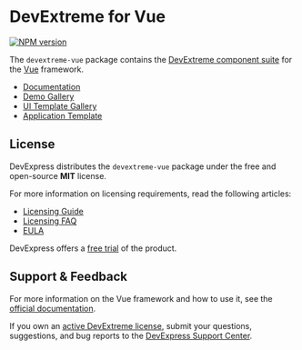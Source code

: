 # DevExtreme for Vue

[![NPM version](https://img.shields.io/npm/v/devextreme-vue.svg?maxAge=43200)](https://www.npmjs.com/package/devextreme-vue)

The `devextreme-vue` package contains the [DevExtreme component suite](http://js.devexpress.com/Demos/WidgetsGallery/) for the [Vue](https://vuejs.org) framework.

* [Documentation](https://js.devexpress.com/Vue/Documentation/Guide/Vue_Components/DevExtreme_Vue_Components/)
* [Demo Gallery](https://js.devexpress.com/Demos/WidgetsGallery/Demo/DataGrid/Overview/Vue/Light/)
* [UI Template Gallery](https://js.devexpress.com/Vue/Templates/UITemplates/)
* [Application Template](https://js.devexpress.com/Vue/Documentation/Guide/Vue_Components/Application_Template/)

## License

DevExpress distributes the `devextreme-vue` package under the free and open-source **MIT** license.

For more information on licensing requirements, read the following articles:

* [Licensing Guide](https://js.devexpress.com/Angular/Documentation/Guide/Common/Licensing/) 
* [Licensing FAQ](https://js.devexpress.com/Licensing/)
* [EULA](https://js.devexpress.com/EULAs/DevExtremeComplete/)

DevExpress offers a [free trial](https://js.devexpress.com/Download/) of the product.

## Support & Feedback

For more information on the Vue framework and how to use it, see the [official documentation](https://vuejs.org/guide/introduction.html).

If you own an [active DevExtreme license](https://js.devexpress.com/Licensing/#Commercial), submit your questions, suggestions, and bug reports to the [DevExpress Support Center](https://www.devexpress.com/sc).